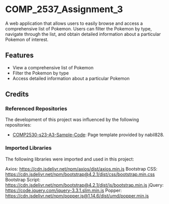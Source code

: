 # COMP_2537_Assignment_3

A web application that allows users to easily browse and access a comprehensive list of Pokemon. Users can filter the Pokemon by type, navigate through the list, and obtain detailed information about a particular Pokemon of interest.

## Features
 - View a comprehensive list of Pokemon
 - Filter the Pokemon by type
 - Access detailed information about a particular Pokemon

## Credits

### Referenced Repositories

The development of this project was influenced by the following repositories:

- [COMP2530-s23-A3-Sample-Code](https://github.com/nabil828/COMP2530-s23-A3-Sample-Code): Page template provided by nabil828.

### Imported Libraries

The following libraries were imported and used in this project:

Axios: https://cdn.jsdelivr.net/npm/axios/dist/axios.min.js 
Bootstrap CSS: https://cdn.jsdelivr.net/npm/bootstrap@4.2.1/dist/css/bootstrap.min.css
Bootstrap Script: https://cdn.jsdelivr.net/npm/bootstrap@4.2.1/dist/js/bootstrap.min.js
jQuery: https://code.jquery.com/jquery-3.3.1.slim.min.js
Popper: https://cdn.jsdelivr.net/npm/popper.js@1.14.6/dist/umd/popper.min.js
